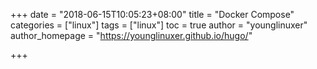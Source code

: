 +++
date = "2018-06-15T10:05:23+08:00"
title = "Docker Compose"
categories = ["linux"]
tags = ["linux"]
toc = true
author = "younglinuxer"
author_homepage =  "https://younglinuxer.github.io/hugo/"

+++